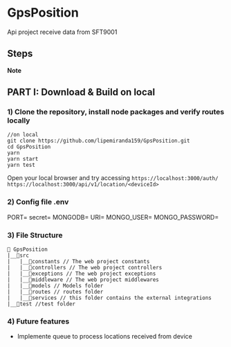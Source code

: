 # GpsPosition

Api project receive data from SFT9001

## Steps

**Note**

## PART I: Download & Build on local

### 1) Clone the repository, install node packages and verify routes locally

```
//on local
git clone https://github.com/lipemiranda159/GpsPosition.git
cd GpsPosition
yarn
yarn start
yarn test
```

Open your local browser and try accessing
`https://localhost:3000/auth/`
`https://localhost:3000/api/v1/location/<deviceId>`

### 2) Config file .env

PORT=
secret=
MONGODB=
URI=
MONGO_USER=
MONGO_PASSWORD=

### 3) File Structure

```
📁 GpsPosition
|__📁src
|   |__📁constants // The web project constants
|   |__📁controllers // The web project controllers
|   |__📁exceptions // The web project exceptions
|   |__📁middleware // The web project middlewares
|   |__📁models // Models folder
|   |__📁routes // routes folder
|   |__📁services // this folder contains the external integrations
|__📁test //test folder
```

### 4) Future features

- Implemente queue to process locations received from device
